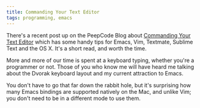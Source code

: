 ```yaml
---
title: Commanding Your Text Editor
tags: programming, emacs
---
```


There's a recent post up on the PeepCode Blog about
[Commanding Your Text Editor](https://peepcode.com/blog/2012/commanding-your-text-editor)
which has some handy tips for Emacs, Vim, Textmate, Sublime Text and the OS
X. It's a short read, and worth the time.

<!-- more -->

More and more of our time is spent at a keyboard typing, whether you're a
programmer or not. Those of you who know me will have heard me talking about the
Dvorak keyboard layout and my current attraction to Emacs.

You don't have to go that far down the rabbit hole, but it's surprising how many
Emacs bindings are supported natively on the Mac, and unlike Vim; you don't need
to be in a different mode to use them.
